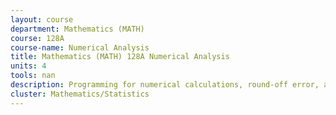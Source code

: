 ```yaml
---
layout: course 
department: Mathematics (MATH)
course: 128A
course-name: Numerical Analysis
title: Mathematics (MATH) 128A Numerical Analysis
units: 4
tools: nan
description: Programming for numerical calculations, round-off error, approximation and interpolation, numerical quadrature, and solution of ordinary differential equations. Practice on the computer.
cluster: Mathematics/Statistics
---
```

